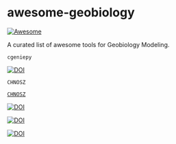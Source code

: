 # awesome-geobiology
[![Awesome](https://awesome.re/badge.svg)](https://awesome.re)



A curated list of awesome tools for Geobiology Modeling.




`cgeniepy`

[![DOI](https://joss.theoj.org/papers/10.21105/joss.06762/status.svg)](https://doi.org/10.21105/joss.06762)



`CHNOSZ`


[`CHNOSZ`](https://chnosz.net/)

[![DOI](https://joss.theoj.org/papers/10.21105/joss.06762/status.svg)](https://doi.org/10.21105/joss.06762)

[![DOI](https://zenodo.org/badge/DOI/10.3389/feart.2019.00180.svg)](https://doi.org/10.3389/feart.2019.00180)




[![DOI](https://www.frontiersin.org/journals/earth-science/badge/DOI/10.3389/feart.2019.00180.svg)](https://doi.org/10.3389/feart.2019.00180)
